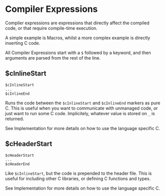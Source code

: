 # Compiler Expressions

Compiler expressions are expressions that directly affect the compiled code, or that require compile-time execution.

A simple example is Macros, whilst a more complex example is directly inserting C code.

All Compiler Expressions start with a `$` followed by a keyword, and then arguments are parsed from the rest of the line.

## $cInlineStart

    $cInlineStart
    ...
    $cInlineEnd

Runs the code between the `$cInlineStart` and `$cInlineEnd` markers as pure C. This is useful when you want to communicate with unmanaged code, or just want to run some C code. Implicitely, whatever value is stored on `_` is returned.

See Implementation for more details on how to use the language specific C.

## $cHeaderStart

    $cHeaderStart
    ...
    $cHeaderEnd

Like `$cInlineStart`, but the code is prepended to the header file. This is useful for including other C libraries, or defining C functions and types.

See Implementation for more details on how to use the language specific C.